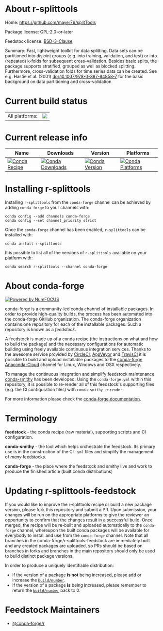 About r-splittools
==================

Home: https://github.com/mayer79/splitTools

Package license: GPL-2.0-or-later

Feedstock license: [BSD-3-Clause](https://github.com/conda-forge/r-splittools-feedstock/blob/master/LICENSE.txt)

Summary: Fast, lightweight toolkit for data splitting. Data sets can be partitioned into disjoint groups (e.g. into training, validation, and test) or into (repeated) k-folds for subsequent cross-validation. Besides basic splits, the package supports stratified, grouped as well as blocked splitting. Furthermore, cross-validation folds for time series data can be created. See e.g. Hastie et al. (2001) <doi:10.1007/978-0-387-84858-7> for the basic background on data partitioning and cross-validation.

Current build status
====================


<table><tr><td>All platforms:</td>
    <td>
      <a href="https://dev.azure.com/conda-forge/feedstock-builds/_build/latest?definitionId=13913&branchName=master">
        <img src="https://dev.azure.com/conda-forge/feedstock-builds/_apis/build/status/r-splittools-feedstock?branchName=master">
      </a>
    </td>
  </tr>
</table>

Current release info
====================

| Name | Downloads | Version | Platforms |
| --- | --- | --- | --- |
| [![Conda Recipe](https://img.shields.io/badge/recipe-r--splittools-green.svg)](https://anaconda.org/conda-forge/r-splittools) | [![Conda Downloads](https://img.shields.io/conda/dn/conda-forge/r-splittools.svg)](https://anaconda.org/conda-forge/r-splittools) | [![Conda Version](https://img.shields.io/conda/vn/conda-forge/r-splittools.svg)](https://anaconda.org/conda-forge/r-splittools) | [![Conda Platforms](https://img.shields.io/conda/pn/conda-forge/r-splittools.svg)](https://anaconda.org/conda-forge/r-splittools) |

Installing r-splittools
=======================

Installing `r-splittools` from the `conda-forge` channel can be achieved by adding `conda-forge` to your channels with:

```
conda config --add channels conda-forge
conda config --set channel_priority strict
```

Once the `conda-forge` channel has been enabled, `r-splittools` can be installed with:

```
conda install r-splittools
```

It is possible to list all of the versions of `r-splittools` available on your platform with:

```
conda search r-splittools --channel conda-forge
```


About conda-forge
=================

[![Powered by NumFOCUS](https://img.shields.io/badge/powered%20by-NumFOCUS-orange.svg?style=flat&colorA=E1523D&colorB=007D8A)](http://numfocus.org)

conda-forge is a community-led conda channel of installable packages.
In order to provide high-quality builds, the process has been automated into the
conda-forge GitHub organization. The conda-forge organization contains one repository
for each of the installable packages. Such a repository is known as a *feedstock*.

A feedstock is made up of a conda recipe (the instructions on what and how to build
the package) and the necessary configurations for automatic building using freely
available continuous integration services. Thanks to the awesome service provided by
[CircleCI](https://circleci.com/), [AppVeyor](https://www.appveyor.com/)
and [TravisCI](https://travis-ci.com/) it is possible to build and upload installable
packages to the [conda-forge](https://anaconda.org/conda-forge)
[Anaconda-Cloud](https://anaconda.org/) channel for Linux, Windows and OSX respectively.

To manage the continuous integration and simplify feedstock maintenance
[conda-smithy](https://github.com/conda-forge/conda-smithy) has been developed.
Using the ``conda-forge.yml`` within this repository, it is possible to re-render all of
this feedstock's supporting files (e.g. the CI configuration files) with ``conda smithy rerender``.

For more information please check the [conda-forge documentation](https://conda-forge.org/docs/).

Terminology
===========

**feedstock** - the conda recipe (raw material), supporting scripts and CI configuration.

**conda-smithy** - the tool which helps orchestrate the feedstock.
                   Its primary use is in the construction of the CI ``.yml`` files
                   and simplify the management of *many* feedstocks.

**conda-forge** - the place where the feedstock and smithy live and work to
                  produce the finished article (built conda distributions)


Updating r-splittools-feedstock
===============================

If you would like to improve the r-splittools recipe or build a new
package version, please fork this repository and submit a PR. Upon submission,
your changes will be run on the appropriate platforms to give the reviewer an
opportunity to confirm that the changes result in a successful build. Once
merged, the recipe will be re-built and uploaded automatically to the
`conda-forge` channel, whereupon the built conda packages will be available for
everybody to install and use from the `conda-forge` channel.
Note that all branches in the conda-forge/r-splittools-feedstock are
immediately built and any created packages are uploaded, so PRs should be based
on branches in forks and branches in the main repository should only be used to
build distinct package versions.

In order to produce a uniquely identifiable distribution:
 * If the version of a package **is not** being increased, please add or increase
   the [``build/number``](https://docs.conda.io/projects/conda-build/en/latest/resources/define-metadata.html#build-number-and-string).
 * If the version of a package **is** being increased, please remember to return
   the [``build/number``](https://docs.conda.io/projects/conda-build/en/latest/resources/define-metadata.html#build-number-and-string)
   back to 0.

Feedstock Maintainers
=====================

* [@conda-forge/r](https://github.com/conda-forge/r/)

